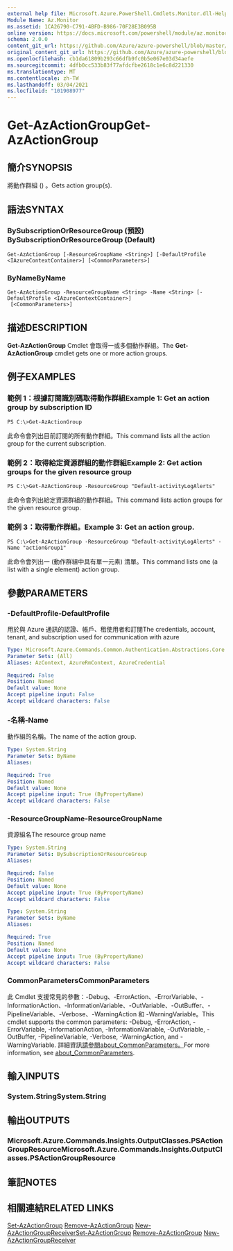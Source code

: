 ```yaml
---
external help file: Microsoft.Azure.PowerShell.Cmdlets.Monitor.dll-Help.xml
Module Name: Az.Monitor
ms.assetid: 1CA26790-C791-4BFD-B986-70F28E3B095B
online version: https://docs.microsoft.com/powershell/module/az.monitor/get-azactiongroup
schema: 2.0.0
content_git_url: https://github.com/Azure/azure-powershell/blob/master/src/Monitor/Monitor/help/Get-AzActionGroup.md
original_content_git_url: https://github.com/Azure/azure-powershell/blob/master/src/Monitor/Monitor/help/Get-AzActionGroup.md
ms.openlocfilehash: cb1da61809b293c66dfb9fc0b5e067e03d34aefe
ms.sourcegitcommit: 4dfb0cc533b83f77afdcfbe2618c1e6c8d221330
ms.translationtype: MT
ms.contentlocale: zh-TW
ms.lasthandoff: 03/04/2021
ms.locfileid: "101908977"
---
```

# <span data-ttu-id="2359e-101">Get-AzActionGroup</span><span class="sxs-lookup"><span data-stu-id="2359e-101">Get-AzActionGroup</span></span>

## <span data-ttu-id="2359e-102">簡介</span><span class="sxs-lookup"><span data-stu-id="2359e-102">SYNOPSIS</span></span>
<span data-ttu-id="2359e-103">將動作群組 () 。</span><span class="sxs-lookup"><span data-stu-id="2359e-103">Gets action group(s).</span></span>

## <span data-ttu-id="2359e-104">語法</span><span class="sxs-lookup"><span data-stu-id="2359e-104">SYNTAX</span></span>

### <span data-ttu-id="2359e-105">BySubscriptionOrResourceGroup (預設) </span><span class="sxs-lookup"><span data-stu-id="2359e-105">BySubscriptionOrResourceGroup (Default)</span></span>
```
Get-AzActionGroup [-ResourceGroupName <String>] [-DefaultProfile <IAzureContextContainer>] [<CommonParameters>]
```

### <span data-ttu-id="2359e-106">ByName</span><span class="sxs-lookup"><span data-stu-id="2359e-106">ByName</span></span>
```
Get-AzActionGroup -ResourceGroupName <String> -Name <String> [-DefaultProfile <IAzureContextContainer>]
 [<CommonParameters>]
```

## <span data-ttu-id="2359e-107">描述</span><span class="sxs-lookup"><span data-stu-id="2359e-107">DESCRIPTION</span></span>
<span data-ttu-id="2359e-108">**Get-AzActionGroup** Cmdlet 會取得一或多個動作群組。</span><span class="sxs-lookup"><span data-stu-id="2359e-108">The **Get-AzActionGroup** cmdlet gets one or more action groups.</span></span>

## <span data-ttu-id="2359e-109">例子</span><span class="sxs-lookup"><span data-stu-id="2359e-109">EXAMPLES</span></span>

### <span data-ttu-id="2359e-110">範例 1：根據訂閱識別碼取得動作群組</span><span class="sxs-lookup"><span data-stu-id="2359e-110">Example 1: Get an action group by subscription ID</span></span>
```
PS C:\>Get-AzActionGroup
```

<span data-ttu-id="2359e-111">此命令會列出目前訂閱的所有動作群組。</span><span class="sxs-lookup"><span data-stu-id="2359e-111">This command lists all the action group for the current subscription.</span></span>

### <span data-ttu-id="2359e-112">範例 2：取得給定資源群組的動作群組</span><span class="sxs-lookup"><span data-stu-id="2359e-112">Example 2: Get action groups for the given resource group</span></span>
```
PS C:\>Get-AzActionGroup -ResourceGroup "Default-activityLogAlerts"
```

<span data-ttu-id="2359e-113">此命令會列出給定資源群組的動作群組。</span><span class="sxs-lookup"><span data-stu-id="2359e-113">This command lists action groups for the given resource group.</span></span>

### <span data-ttu-id="2359e-114">範例 3：取得動作群組。</span><span class="sxs-lookup"><span data-stu-id="2359e-114">Example 3: Get an action group.</span></span>
```
PS C:\>Get-AzActionGroup -ResourceGroup "Default-activityLogAlerts" -Name "actionGroup1"
```

<span data-ttu-id="2359e-115">此命令會列出一 (動作群組中具有單一元素) 清單。</span><span class="sxs-lookup"><span data-stu-id="2359e-115">This command lists one (a list with a single element) action group.</span></span>

## <span data-ttu-id="2359e-116">參數</span><span class="sxs-lookup"><span data-stu-id="2359e-116">PARAMETERS</span></span>

### <span data-ttu-id="2359e-117">-DefaultProfile</span><span class="sxs-lookup"><span data-stu-id="2359e-117">-DefaultProfile</span></span>
<span data-ttu-id="2359e-118">用於與 Azure 通訊的認證、帳戶、租使用者和訂閱</span><span class="sxs-lookup"><span data-stu-id="2359e-118">The credentials, account, tenant, and subscription used for communication with azure</span></span>

```yaml
Type: Microsoft.Azure.Commands.Common.Authentication.Abstractions.Core.IAzureContextContainer
Parameter Sets: (All)
Aliases: AzContext, AzureRmContext, AzureCredential

Required: False
Position: Named
Default value: None
Accept pipeline input: False
Accept wildcard characters: False
```

### <span data-ttu-id="2359e-119">-名稱</span><span class="sxs-lookup"><span data-stu-id="2359e-119">-Name</span></span>
<span data-ttu-id="2359e-120">動作組的名稱。</span><span class="sxs-lookup"><span data-stu-id="2359e-120">The name of the action group.</span></span>

```yaml
Type: System.String
Parameter Sets: ByName
Aliases:

Required: True
Position: Named
Default value: None
Accept pipeline input: True (ByPropertyName)
Accept wildcard characters: False
```

### <span data-ttu-id="2359e-121">-ResourceGroupName</span><span class="sxs-lookup"><span data-stu-id="2359e-121">-ResourceGroupName</span></span>
<span data-ttu-id="2359e-122">資源組名</span><span class="sxs-lookup"><span data-stu-id="2359e-122">The resource group name</span></span>

```yaml
Type: System.String
Parameter Sets: BySubscriptionOrResourceGroup
Aliases:

Required: False
Position: Named
Default value: None
Accept pipeline input: True (ByPropertyName)
Accept wildcard characters: False
```

```yaml
Type: System.String
Parameter Sets: ByName
Aliases:

Required: True
Position: Named
Default value: None
Accept pipeline input: True (ByPropertyName)
Accept wildcard characters: False
```

### <span data-ttu-id="2359e-123">CommonParameters</span><span class="sxs-lookup"><span data-stu-id="2359e-123">CommonParameters</span></span>
<span data-ttu-id="2359e-124">此 Cmdlet 支援常見的參數：-Debug、-ErrorAction、-ErrorVariable、-InformationAction、-InformationVariable、-OutVariable、-OutBuffer、-PipelineVariable、-Verbose、-WarningAction 和 -WarningVariable。</span><span class="sxs-lookup"><span data-stu-id="2359e-124">This cmdlet supports the common parameters: -Debug, -ErrorAction, -ErrorVariable, -InformationAction, -InformationVariable, -OutVariable, -OutBuffer, -PipelineVariable, -Verbose, -WarningAction, and -WarningVariable.</span></span> <span data-ttu-id="2359e-125">詳細資訊[請參閱about_CommonParameters。](http://go.microsoft.com/fwlink/?LinkID=113216)</span><span class="sxs-lookup"><span data-stu-id="2359e-125">For more information, see [about_CommonParameters](http://go.microsoft.com/fwlink/?LinkID=113216).</span></span>

## <span data-ttu-id="2359e-126">輸入</span><span class="sxs-lookup"><span data-stu-id="2359e-126">INPUTS</span></span>

### <span data-ttu-id="2359e-127">System.String</span><span class="sxs-lookup"><span data-stu-id="2359e-127">System.String</span></span>

## <span data-ttu-id="2359e-128">輸出</span><span class="sxs-lookup"><span data-stu-id="2359e-128">OUTPUTS</span></span>

### <span data-ttu-id="2359e-129">Microsoft.Azure.Commands.Insights.OutputClasses.PSActionGroupResource</span><span class="sxs-lookup"><span data-stu-id="2359e-129">Microsoft.Azure.Commands.Insights.OutputClasses.PSActionGroupResource</span></span>

## <span data-ttu-id="2359e-130">筆記</span><span class="sxs-lookup"><span data-stu-id="2359e-130">NOTES</span></span>

## <span data-ttu-id="2359e-131">相關連結</span><span class="sxs-lookup"><span data-stu-id="2359e-131">RELATED LINKS</span></span>

<span data-ttu-id="2359e-132">[Set-AzActionGroup](./Set-AzActionGroup.md) 
[Remove-AzActionGroup](./Remove-AzActionGroup.md) 
[New-AzActionGroupReceiver](./New-AzActionGroupReceiver.md)</span><span class="sxs-lookup"><span data-stu-id="2359e-132">[Set-AzActionGroup](./Set-AzActionGroup.md)
[Remove-AzActionGroup](./Remove-AzActionGroup.md)
[New-AzActionGroupReceiver](./New-AzActionGroupReceiver.md)</span></span>
